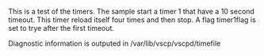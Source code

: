 This is a test of the timers. The sample start a timer 1 that have a 10 second
timeout. This timer reload itself four times and then stop. A flag timer1flag
is set to trye after the first timeout.

Diagnostic information is outputed in /var/lib/vscp/vscpd/timefile  
